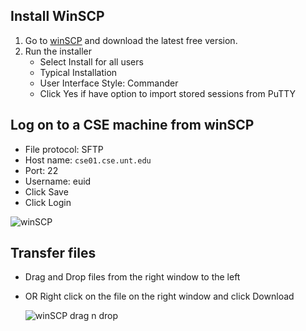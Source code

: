  ## Install WinSCP
 
1. Go to [winSCP](https://winscp.net/eng/download.php) and download the latest free version.
2. Run the installer
    - Select Install for all users
    - Typical Installation
    - User Interface Style: Commander
    - Click Yes if have option to import stored sessions from PuTTY

 ## Log on to a CSE machine from winSCP
  - File protocol: SFTP
  - Host name: `cse01.cse.unt.edu`
  - Port: 22
  - Username: euid
  - Click Save
  - Click Login

  ![winSCP](https://raw.githubusercontent.com/misc-sonchau/dev-tool-tutorials/main/images/winSCP_login.jpg)

  ## Transfer files 

  - Drag and Drop files from the right window to the left
  - OR Right click on the file on the right window and click Download

    ![winSCP drag n drop](https://raw.githubusercontent.com/misc-sonchau/dev-tool-tutorials/main/images/winSCP_dragndrop.jpg)